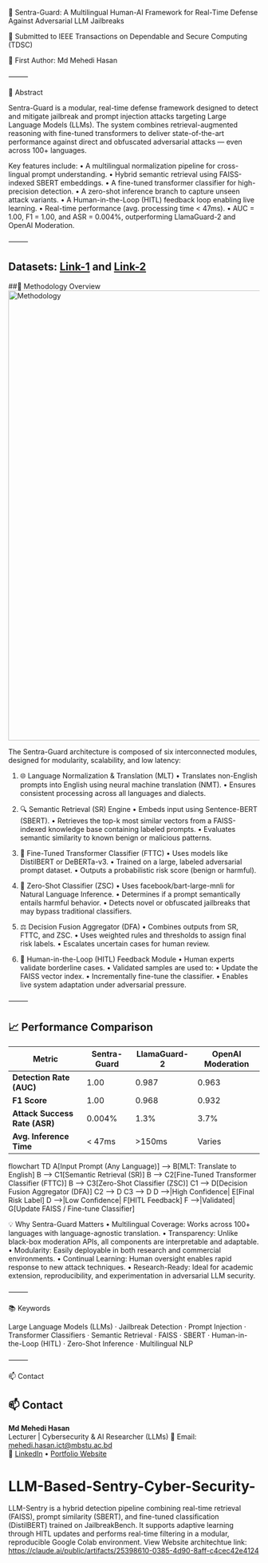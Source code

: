 🔐 Sentra-Guard: A Multilingual Human-AI Framework for Real-Time Defense Against Adversarial LLM Jailbreaks

📍 Submitted to IEEE Transactions on Dependable and Secure Computing (TDSC)

👤 First Author: Md Mehedi Hasan

⸻

📄 Abstract

Sentra-Guard is a modular, real-time defense framework designed to detect and mitigate jailbreak and prompt injection attacks targeting Large Language Models (LLMs). The system combines retrieval-augmented reasoning with fine-tuned transformers to deliver state-of-the-art performance against direct and obfuscated adversarial attacks — even across 100+ languages.

Key features include:
	•	A multilingual normalization pipeline for cross-lingual prompt understanding.
	•	Hybrid semantic retrieval using FAISS-indexed SBERT embeddings.
	•	A fine-tuned transformer classifier for high-precision detection.
	•	A zero-shot inference branch to capture unseen attack variants.
	•	A Human-in-the-Loop (HITL) feedback loop enabling live learning.
	•	Real-time performance (avg. processing time < 47ms).
	•	AUC = 1.00, F1 = 1.00, and ASR = 0.004%, outperforming LlamaGuard-2 and OpenAI Moderation.

⸻
## Datasets: [Link-1](https://huggingface.co/datasets/Spony/harmbench-dataset) and [Link-2](https://huggingface.co/datasets/JailbreakV-28K/JailBreakV-28k)
##🧠 Methodology Overview
<img width="1303" height="900" alt="Methodology" src="https://github.com/user-attachments/assets/50ec4667-33ba-47a9-840c-fbf1d76f7be9" />

The Sentra-Guard architecture is composed of six interconnected modules, designed for modularity, scalability, and low latency:

1. 🌐 Language Normalization & Translation (MLT)
	•	Translates non-English prompts into English using neural machine translation (NMT).
	•	Ensures consistent processing across all languages and dialects.

2. 🔍 Semantic Retrieval (SR) Engine
	•	Embeds input using Sentence-BERT (SBERT).
	•	Retrieves the top-k most similar vectors from a FAISS-indexed knowledge base containing labeled prompts.
	•	Evaluates semantic similarity to known benign or malicious patterns.

3. 🤖 Fine-Tuned Transformer Classifier (FTTC)
	•	Uses models like DistilBERT or DeBERTa-v3.
	•	Trained on a large, labeled adversarial prompt dataset.
	•	Outputs a probabilistic risk score (benign or harmful).

4. 🧪 Zero-Shot Classifier (ZSC)
	•	Uses facebook/bart-large-mnli for Natural Language Inference.
	•	Determines if a prompt semantically entails harmful behavior.
	•	Detects novel or obfuscated jailbreaks that may bypass traditional classifiers.

5. ⚖️ Decision Fusion Aggregator (DFA)
	•	Combines outputs from SR, FTTC, and ZSC.
	•	Uses weighted rules and thresholds to assign final risk labels.
	•	Escalates uncertain cases for human review.

6. 🧍 Human-in-the-Loop (HITL) Feedback Module
	•	Human experts validate borderline cases.
	•	Validated samples are used to:
	•	Update the FAISS vector index.
	•	Incrementally fine-tune the classifier.
	•	Enables live system adaptation under adversarial pressure.

⸻

## 📈 Performance Comparison

| **Metric**                   | **Sentra-Guard** | **LlamaGuard-2** | **OpenAI Moderation** |
|-----------------------------|------------------|------------------|------------------------|
| **Detection Rate (AUC)**    | 1.00             | 0.987            | 0.963                  |
| **F1 Score**                | 1.00             | 0.968            | 0.932                  |
| **Attack Success Rate (ASR)** | 0.004%          | 1.3%             | 3.7%                   |
| **Avg. Inference Time**     | < 47ms           | >150ms           | Varies                 |

flowchart TD
    A[Input Prompt (Any Language)] --> B[MLT: Translate to English]
    B --> C1[Semantic Retrieval (SR)]
    B --> C2[Fine-Tuned Transformer Classifier (FTTC)]
    B --> C3[Zero-Shot Classifier (ZSC)]
    C1 --> D[Decision Fusion Aggregator (DFA)]
    C2 --> D
    C3 --> D
    D -->|High Confidence| E[Final Risk Label]
    D -->|Low Confidence| F[HITL Feedback]
    F -->|Validated| G[Update FAISS / Fine-tune Classifier]


 💡 Why Sentra-Guard Matters
	•	Multilingual Coverage: Works across 100+ languages with language-agnostic translation.
	•	Transparency: Unlike black-box moderation APIs, all components are interpretable and adaptable.
	•	Modularity: Easily deployable in both research and commercial environments.
	•	Continual Learning: Human oversight enables rapid response to new attack techniques.
	•	Research-Ready: Ideal for academic extension, reproducibility, and experimentation in adversarial LLM security.

⸻

📚 Keywords

Large Language Models (LLMs) · Jailbreak Detection · Prompt Injection · Transformer Classifiers · Semantic Retrieval · FAISS · SBERT · Human-in-the-Loop (HITL) · Zero-Shot Inference · Multilingual NLP

⸻

📫 Contact

## 📫 Contact
**Md Mehedi Hasan**  
Lecturer | Cybersecurity & AI Researcher  (LLMs)
📧 Email: [mehedi.hasan.ict@mbstu.ac.bd](mehedi.hasan.ict@mbstu.ac.bd)  
🔗 [LinkedIn](https://www.linkedin.com/in/md-mehedi-hasan-878379193/) • [Portfolio Website](https://md-mehedi-hasan-resume.vercel.app/)


# LLM-Based-Sentry-Cyber-Security-
LLM-Sentry is a hybrid detection pipeline combining real-time retrieval (FAISS), prompt similarity (SBERT), and fine-tuned classification (DistilBERT) trained on JailbreakBench. It supports adaptive learning through HITL updates and performs real-time filtering in a modular, reproducible Google Colab environment.
 View Website architechtue link: https://claude.ai/public/artifacts/25398610-0385-4d90-8aff-c4cec42e4124
 
